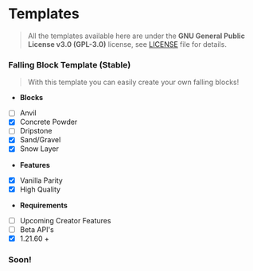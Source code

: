 # Templates
> All the templates available here are under the **GNU General Public License v3.0 (GPL-3.0)** license, see [LICENSE]() file for details.
### Falling Block Template (Stable)
  > With this template you can easily create your own falling blocks!
  - **Blocks**
  - [ ] Anvil
  - [x] Concrete Powder
  - [ ] Dripstone
  - [X] Sand/Gravel
  - [x] Snow Layer
  - **Features**
  - [X] Vanilla Parity
  - [X] High Quality
  - **Requirements**
  - [ ] Upcoming Creator Features
  - [ ] Beta API's
  - [X] 1.21.60 +

### Soon!
